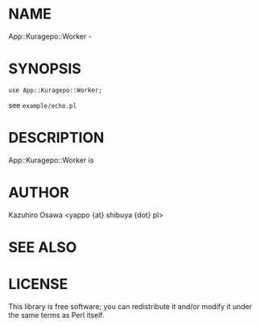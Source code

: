 # NAME

App::Kuragepo::Worker -

# SYNOPSIS

    use App::Kuragepo::Worker;

see `example/echo.pl`

# DESCRIPTION

App::Kuragepo::Worker is

# AUTHOR

Kazuhiro Osawa <yappo {at} shibuya {dot} pl>

# SEE ALSO

# LICENSE

This library is free software; you can redistribute it and/or modify
it under the same terms as Perl itself.